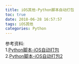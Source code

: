 ```yaml
---
title: iOS其他-Python脚本自动打包
toc: true
date: 2018-06-28 16:57:57
tags: iOS其他
categories: Python
---
```


<!-- more -->


参考资料:<br>
1.[Python脚本-iOS自动打包](https://mp.weixin.qq.com/s/5f2Pd8RHBN7TClZDZlx_Gw)<br>
2.[Python脚本-iOS自动打包2](https://www.jianshu.com/p/1f47066da6f7)<br>